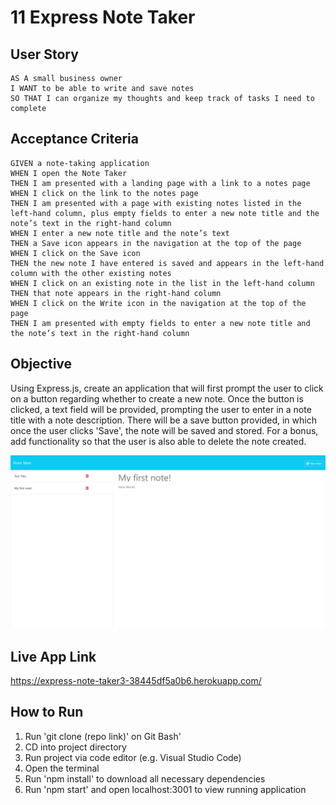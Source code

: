 # 11 Express Note Taker

## User Story

```
AS A small business owner
I WANT to be able to write and save notes
SO THAT I can organize my thoughts and keep track of tasks I need to complete
```


## Acceptance Criteria

```
GIVEN a note-taking application
WHEN I open the Note Taker
THEN I am presented with a landing page with a link to a notes page
WHEN I click on the link to the notes page
THEN I am presented with a page with existing notes listed in the left-hand column, plus empty fields to enter a new note title and the note’s text in the right-hand column
WHEN I enter a new note title and the note’s text
THEN a Save icon appears in the navigation at the top of the page
WHEN I click on the Save icon
THEN the new note I have entered is saved and appears in the left-hand column with the other existing notes
WHEN I click on an existing note in the list in the left-hand column
THEN that note appears in the right-hand column
WHEN I click on the Write icon in the navigation at the top of the page
THEN I am presented with empty fields to enter a new note title and the note’s text in the right-hand column
```


## Objective

Using Express.js, create an application that will first prompt the user to click on a button regarding whether to create a new note. Once the button is clicked, a text field will be provided, prompting the user to enter in a note title with a note description. There will be a save button provided, in which once the user clicks 'Save', the note will be saved and stored. For a bonus, add functionality so that the user is also able to delete the note created.

![img](./Assets/note-taker-screenshot.png)

## Live App Link
https://express-note-taker3-38445df5a0b6.herokuapp.com/

## How to Run

1. Run 'git clone (repo link)' on Git Bash'
2. CD into project directory
3. Run project via code editor (e.g. Visual Studio Code)
4. Open the terminal
5. Run 'npm install' to download all necessary dependencies
6. Run 'npm start' and open localhost:3001 to view running application
